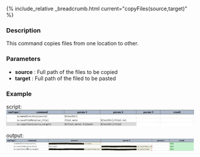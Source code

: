 {% include_relative _breadcrumb.html current="copyFiles(source,target)" %}


### Description
This command copies files from one location to other.


### Parameters
- **source** : Full path of the files to be copied
- **target** : Full path of the filed to be pasted


### Example
script:<br/>
![script](image/copyFiles_01.png)

output:<br/>
![output](image/copyFiles_02.png)
